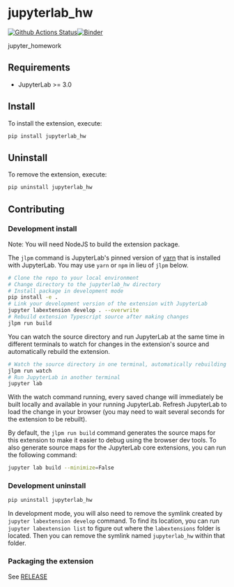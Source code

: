 # jupyterlab_hw

[![Github Actions Status](https://github.com/liang2037/jupyterlab/workflows/Build/badge.svg)](https://github.com/liang2037/jupyterlab/actions/workflows/build.yml)[![Binder](https://mybinder.org/badge_logo.svg)](https://mybinder.org/v2/gh/liang2037/jupyterlab/main?urlpath=lab)

jupyter_homework



## Requirements

* JupyterLab >= 3.0

## Install

To install the extension, execute:

```bash
pip install jupyterlab_hw
```

## Uninstall

To remove the extension, execute:

```bash
pip uninstall jupyterlab_hw
```


## Contributing

### Development install

Note: You will need NodeJS to build the extension package.

The `jlpm` command is JupyterLab's pinned version of
[yarn](https://yarnpkg.com/) that is installed with JupyterLab. You may use
`yarn` or `npm` in lieu of `jlpm` below.

```bash
# Clone the repo to your local environment
# Change directory to the jupyterlab_hw directory
# Install package in development mode
pip install -e .
# Link your development version of the extension with JupyterLab
jupyter labextension develop . --overwrite
# Rebuild extension Typescript source after making changes
jlpm run build
```

You can watch the source directory and run JupyterLab at the same time in different terminals to watch for changes in the extension's source and automatically rebuild the extension.

```bash
# Watch the source directory in one terminal, automatically rebuilding when needed
jlpm run watch
# Run JupyterLab in another terminal
jupyter lab
```

With the watch command running, every saved change will immediately be built locally and available in your running JupyterLab. Refresh JupyterLab to load the change in your browser (you may need to wait several seconds for the extension to be rebuilt).

By default, the `jlpm run build` command generates the source maps for this extension to make it easier to debug using the browser dev tools. To also generate source maps for the JupyterLab core extensions, you can run the following command:

```bash
jupyter lab build --minimize=False
```

### Development uninstall

```bash
pip uninstall jupyterlab_hw
```

In development mode, you will also need to remove the symlink created by `jupyter labextension develop`
command. To find its location, you can run `jupyter labextension list` to figure out where the `labextensions`
folder is located. Then you can remove the symlink named `jupyterlab_hw` within that folder.

### Packaging the extension

See [RELEASE](RELEASE.md)

